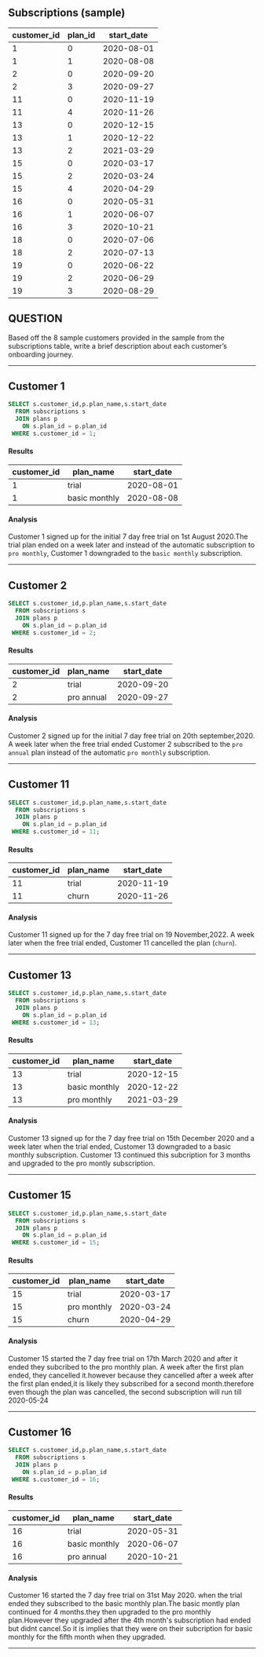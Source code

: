Subscriptions (sample)
-----------
customer_id|	plan_id	|start_date
---------|---------|--------
1|	0	|2020-08-01
1|	1	|2020-08-08
2|	0	|2020-09-20
2|	3	|2020-09-27
11|	0	|2020-11-19
11|	4	|2020-11-26
13|	0	|2020-12-15
13|	1	|2020-12-22
13|	2	|2021-03-29
15|	0	|2020-03-17
15|	2	|2020-03-24
15|	4	|2020-04-29
16|	0	|2020-05-31
16|	1	|2020-06-07
16|	3	|2020-10-21
18|	0	|2020-07-06
18|	2	|2020-07-13
19|	0	|2020-06-22
19|	2	|2020-06-29
19|	3	|2020-08-29

QUESTION
----------
Based off the 8 sample customers provided in the sample from the subscriptions table, write a brief description about each customer’s onboarding journey.

---------------

Customer 1 
-----------
```sql
SELECT s.customer_id,p.plan_name,s.start_date
  FROM subscriptions s
  JOIN plans p
    ON s.plan_id = p.plan_id
 WHERE s.customer_id = 1;
```

#### Results 


| customer_id | plan_name     | start_date               |
| ----------- | ------------- | ------------------------ |
| 1           | trial         | 2020-08-01 |
| 1           | basic monthly | 2020-08-08 |

#### Analysis

Customer 1 signed up for the initial 7 day free trial on 1st August 2020.The trial plan ended on a week later and instead of the automatic subscription
to `pro monthly`, Customer 1 downgraded to the `basic monthly` subscription.

-----------

Customer 2
----------
```sql
SELECT s.customer_id,p.plan_name,s.start_date
  FROM subscriptions s
  JOIN plans p
    ON s.plan_id = p.plan_id
 WHERE s.customer_id = 2;
```

#### Results

| customer_id | plan_name  | start_date               |
| ----------- | ---------- | ------------------------ |
| 2           | trial      | 2020-09-20 |
| 2           | pro annual | 2020-09-27 |

#### Analysis

Customer 2 signed up for the initial 7 day free trial on 20th september,2020. A week later when the free trial ended Customer 2 subscribed to the 
`pro annual` plan instead of the automatic `pro monthly` subscription.

---------------------

Customer 11
---------
```sql
SELECT s.customer_id,p.plan_name,s.start_date
  FROM subscriptions s
  JOIN plans p
    ON s.plan_id = p.plan_id
 WHERE s.customer_id = 11;
```

#### Results

| customer_id | plan_name | start_date               |
| ----------- | --------- | ------------------------ |
| 11          | trial     | 2020-11-19 |
| 11          | churn     | 2020-11-26 |

#### Analysis

Customer 11 signed up for the 7 day free trial on 19 November,2022. A week later when the free trial ended, Customer 11 cancelled the plan (`churn`).

-------------------------

Customer 13
-------

```sql
SELECT s.customer_id,p.plan_name,s.start_date
  FROM subscriptions s
  JOIN plans p
    ON s.plan_id = p.plan_id
 WHERE s.customer_id = 13;
```

#### Results

| customer_id | plan_name     | start_date               |
| ----------- | ------------- | ------------------------ |
| 13          | trial         | 2020-12-15 |
| 13          | basic monthly | 2020-12-22 |
| 13          | pro monthly   | 2021-03-29 |

#### Analysis

Customer 13 signed up for the 7 day free trial on 15th December 2020 and a week later when the trial ended, Customer 13 downgraded 
to a basic monthly subscription. Customer 13 continued this subcription for 3 months and upgraded to the pro montly subscription.

------------------------------

Customer 15
--------

```sql
SELECT s.customer_id,p.plan_name,s.start_date
  FROM subscriptions s
  JOIN plans p
    ON s.plan_id = p.plan_id
 WHERE s.customer_id = 15;
```

#### Results

| customer_id | plan_name   | start_date               |
| ----------- | ----------- | ------------------------ |
| 15          | trial       | 2020-03-17 |
| 15          | pro monthly | 2020-03-24 |
| 15          | churn       | 2020-04-29 |

#### Analysis

Customer 15 started the 7 day free trial on 17th March 2020 and after it ended they subcribed to the pro monthly plan. A week after the first plan ended,
they cancelled it.however because they cancelled after a week after the first plan ended,it is likely they subscribed for a second month.therefore even though 
the plan was cancelled, the second subscription will run till 2020-05-24

-----------------------------------------------------------------

Customer 16
------------

```sql
SELECT s.customer_id,p.plan_name,s.start_date
  FROM subscriptions s
  JOIN plans p
    ON s.plan_id = p.plan_id
 WHERE s.customer_id = 16;
```

#### Results

| customer_id | plan_name     | start_date               |
| ----------- | ------------- | ------------------------ |
| 16          | trial         | 2020-05-31 |
| 16          | basic monthly | 2020-06-07 |
| 16          | pro annual    | 2020-10-21 |


#### Analysis

Customer 16 started the 7 day free trial on 31st May 2020. when the trial ended they subscribed to the basic monthly plan.The basic montly plan continued for 4 
months.they then upgraded to the pro monthly plan.However they upgraded after the 4th month's subscription had ended but didnt cancel.So it is implies that they 
were on their subcription for basic monthly for the fifth month when they upgraded.

-----------------------------------

